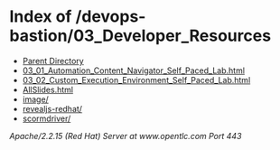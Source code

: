 <!DOCTYPE HTML PUBLIC "-//W3C//DTD HTML 3.2 Final//EN">
<html>
 <head>
  <title>Index of /devops-bastion/03_Developer_Resources</title>
 </head>
 <body>
<h1>Index of /devops-bastion/03_Developer_Resources</h1>
<ul><li><a href="/devops-bastion"> Parent Directory</a></li>
<li><a href="03_01_Automation_Content_Navigator_Self_Paced_Lab.html"> 03_01_Automation_Content_Navigator_Self_Paced_Lab.html</a></li>
<li><a href="03_02_Custom_Execution_Environment_Self_Paced_Lab.html"> 03_02_Custom_Execution_Environment_Self_Paced_Lab.html</a></li>
<li><a href="AllSlides.html"> AllSlides.html</a></li>
<li><a href="image/"> image/</a></li>
<li><a href="revealjs-redhat/"> revealjs-redhat/</a></li>
<li><a href="scormdriver/"> scormdriver/</a></li>
</ul>
<address>Apache/2.2.15 (Red Hat) Server at www.opentlc.com Port 443</address>
</body></html>
